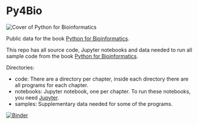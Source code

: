 # Py4Bio

![Cover of Python for Bioinformatics](https://s3.amazonaws.com/py4bio/tapabiosmall.png)

Public data for the book [Python for Bioinformatics](https://www.amazon.com/Bioinformatics-Chapman-Mathematical-Computational-Biology/dp/1138035262/ref=as_li_ss_il?ie=UTF8&qid=1501464734&sr=8-8&keywords=python+for+bioinformatics&linkCode=li3&tag=infosertec-20&linkId=2b00c367bdf8ccea241f47ddebb5efb3).

This repo has all source code, Jupyter notebooks and data needed to run all sample code from the book [Python for Bioinformatics](https://www.amazon.com/Bioinformatics-Chapman-Mathematical-Computational-Biology/dp/1138035262/ref=as_li_ss_il?ie=UTF8&qid=1501464734&sr=8-8&keywords=python+for+bioinformatics&linkCode=li3&tag=infosertec-20&linkId=2b00c367bdf8ccea241f47ddebb5efb3).

Directories:

* code: There are a directory per chapter, inside each directory there are all programs for each chapter.
* notebooks: Jupyter notebook, one per chapter. To run these notebooks, you need [Jupyter](https://jupyter.org/).
* samples: Supplementary data needed for some of the programs.

[![Binder](https://mybinder.org/badge_logo.svg)](https://mybinder.org/v2/gh/Serulab/Py4Bio/master?filepath=notebooks%2F)

